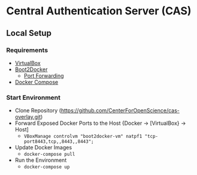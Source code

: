 # Central Authentication Server (CAS)

## Local Setup

### Requirements

* [VirtualBox](https://www.virtualbox.org/)
* [Boot2Docker](http://boot2docker.io/)
  * [Port Forwarding](https://github.com/boot2docker/boot2docker/blob/master/doc/WORKAROUNDS.md#port-forwarding)
* [Docker Compose](https://docs.docker.com/compose/)

### Start Environment

* Clone Repository (https://github.com/CenterForOpenScience/cas-overlay.git)
* Forward Exposed Docker Ports to the Host {Docker -> [VirtualBox} -> Host]
  * `VBoxManage controlvm "boot2docker-vm" natpf1 "tcp-port8443,tcp,,8443,,8443";`
* Update Docker Images
  * `docker-compose pull`
* Run the Environment
  * `docker-compose up`
